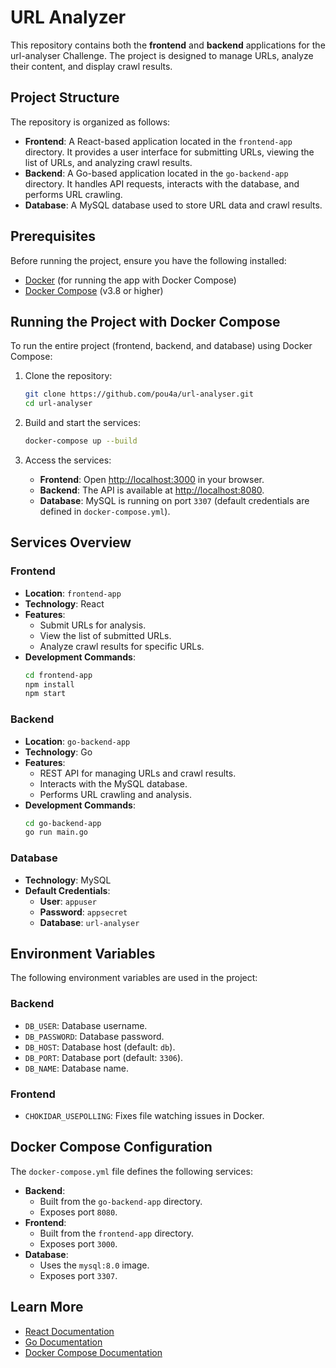 # URL Analyzer

This repository contains both the **frontend** and **backend** applications for the url-analyser Challenge. The project is designed to manage URLs, analyze their content, and display crawl results.

## Project Structure

The repository is organized as follows:

-   **Frontend**: A React-based application located in the `frontend-app` directory. It provides a user interface for submitting URLs, viewing the list of URLs, and analyzing crawl results.
-   **Backend**: A Go-based application located in the `go-backend-app` directory. It handles API requests, interacts with the database, and performs URL crawling.
-   **Database**: A MySQL database used to store URL data and crawl results.

## Prerequisites

Before running the project, ensure you have the following installed:

-   [Docker](https://www.docker.com/) (for running the app with Docker Compose)
-   [Docker Compose](https://docs.docker.com/compose/) (v3.8 or higher)

## Running the Project with Docker Compose

To run the entire project (frontend, backend, and database) using Docker Compose:

1. Clone the repository:

    ```bash
    git clone https://github.com/pou4a/url-analyser.git
    cd url-analyser
    ```

2. Build and start the services:

    ```bash
    docker-compose up --build
    ```

3. Access the services:
    - **Frontend**: Open [http://localhost:3000](http://localhost:3000) in your browser.
    - **Backend**: The API is available at [http://localhost:8080](http://localhost:8080).
    - **Database**: MySQL is running on port `3307` (default credentials are defined in `docker-compose.yml`).

## Services Overview

### Frontend

-   **Location**: `frontend-app`
-   **Technology**: React
-   **Features**:
    -   Submit URLs for analysis.
    -   View the list of submitted URLs.
    -   Analyze crawl results for specific URLs.
-   **Development Commands**:
    ```bash
    cd frontend-app
    npm install
    npm start
    ```

### Backend

-   **Location**: `go-backend-app`
-   **Technology**: Go
-   **Features**:
    -   REST API for managing URLs and crawl results.
    -   Interacts with the MySQL database.
    -   Performs URL crawling and analysis.
-   **Development Commands**:
    ```bash
    cd go-backend-app
    go run main.go
    ```

### Database

-   **Technology**: MySQL
-   **Default Credentials**:
    -   **User**: `appuser`
    -   **Password**: `appsecret`
    -   **Database**: `url-analyser`

## Environment Variables

The following environment variables are used in the project:

### Backend

-   `DB_USER`: Database username.
-   `DB_PASSWORD`: Database password.
-   `DB_HOST`: Database host (default: `db`).
-   `DB_PORT`: Database port (default: `3306`).
-   `DB_NAME`: Database name.

### Frontend

-   `CHOKIDAR_USEPOLLING`: Fixes file watching issues in Docker.

## Docker Compose Configuration

The `docker-compose.yml` file defines the following services:

-   **Backend**:
    -   Built from the `go-backend-app` directory.
    -   Exposes port `8080`.
-   **Frontend**:
    -   Built from the `frontend-app` directory.
    -   Exposes port `3000`.
-   **Database**:
    -   Uses the `mysql:8.0` image.
    -   Exposes port `3307`.

## Learn More

-   [React Documentation](https://reactjs.org/)
-   [Go Documentation](https://golang.org/doc/)
-   [Docker Compose Documentation](https://docs.docker.com/compose/)

